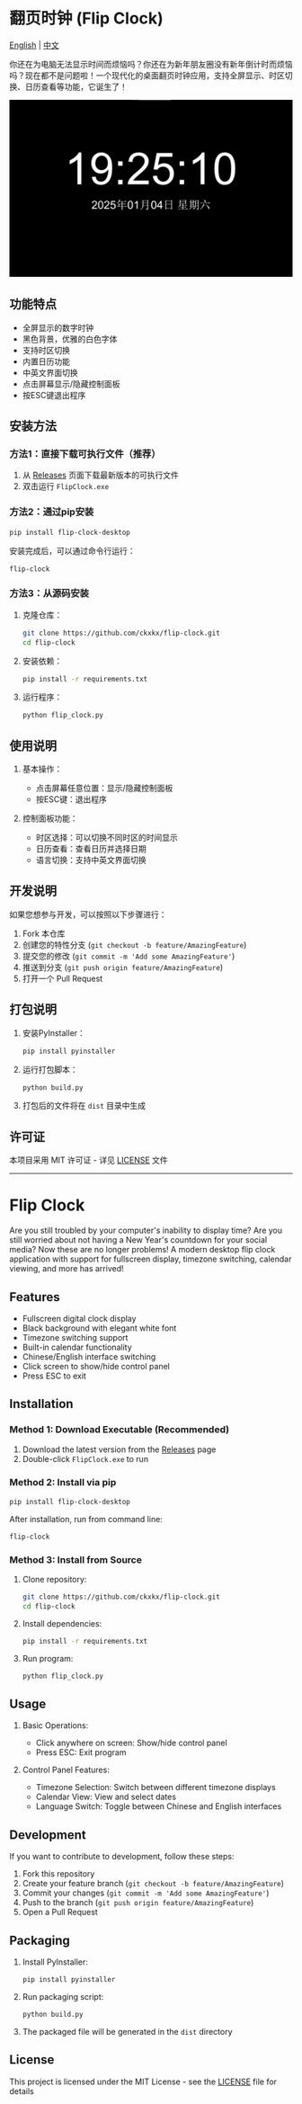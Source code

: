 # 翻页时钟 (Flip Clock)

[English](#flip-clock) | [中文](#翻页时钟-flip-clock)

你还在为电脑无法显示时间而烦恼吗？你还在为新年朋友圈没有新年倒计时而烦恼吗？现在都不是问题啦！一个现代化的桌面翻页时钟应用，支持全屏显示、时区切换、日历查看等功能，它诞生了！

![演示](example.png)

## 功能特点

- 全屏显示的数字时钟
- 黑色背景，优雅的白色字体
- 支持时区切换
- 内置日历功能
- 中英文界面切换
- 点击屏幕显示/隐藏控制面板
- 按ESC键退出程序

## 安装方法

### 方法1：直接下载可执行文件（推荐）

1. 从 [Releases](https://github.com/ckxkx/flip-clock/releases) 页面下载最新版本的可执行文件
2. 双击运行 `FlipClock.exe`

### 方法2：通过pip安装

```bash
pip install flip-clock-desktop
```

安装完成后，可以通过命令行运行：
```bash
flip-clock
```

### 方法3：从源码安装

1. 克隆仓库：
   ```bash
   git clone https://github.com/ckxkx/flip-clock.git
   cd flip-clock
   ```

2. 安装依赖：
   ```bash
   pip install -r requirements.txt
   ```

3. 运行程序：
   ```bash
   python flip_clock.py
   ```

## 使用说明

1. 基本操作：
   - 点击屏幕任意位置：显示/隐藏控制面板
   - 按ESC键：退出程序

2. 控制面板功能：
   - 时区选择：可以切换不同时区的时间显示
   - 日历查看：查看日历并选择日期
   - 语言切换：支持中英文界面切换

## 开发说明

如果您想参与开发，可以按照以下步骤进行：

1. Fork 本仓库
2. 创建您的特性分支 (`git checkout -b feature/AmazingFeature`)
3. 提交您的修改 (`git commit -m 'Add some AmazingFeature'`)
4. 推送到分支 (`git push origin feature/AmazingFeature`)
5. 打开一个 Pull Request

## 打包说明

1. 安装PyInstaller：
   ```bash
   pip install pyinstaller
   ```

2. 运行打包脚本：
   ```bash
   python build.py
   ```

3. 打包后的文件将在 `dist` 目录中生成

## 许可证

本项目采用 MIT 许可证 - 详见 [LICENSE](LICENSE) 文件

---

# Flip Clock

Are you still troubled by your computer's inability to display time? Are you still worried about not having a New Year's countdown for your social media? Now these are no longer problems! A modern desktop flip clock application with support for fullscreen display, timezone switching, calendar viewing, and more has arrived!

## Features

- Fullscreen digital clock display
- Black background with elegant white font
- Timezone switching support
- Built-in calendar functionality
- Chinese/English interface switching
- Click screen to show/hide control panel
- Press ESC to exit

## Installation

### Method 1: Download Executable (Recommended)

1. Download the latest version from the [Releases](https://github.com/ckxkx/flip-clock/releases) page
2. Double-click `FlipClock.exe` to run

### Method 2: Install via pip

```bash
pip install flip-clock-desktop
```

After installation, run from command line:
```bash
flip-clock
```

### Method 3: Install from Source

1. Clone repository:
   ```bash
   git clone https://github.com/ckxkx/flip-clock.git
   cd flip-clock
   ```

2. Install dependencies:
   ```bash
   pip install -r requirements.txt
   ```

3. Run program:
   ```bash
   python flip_clock.py
   ```

## Usage

1. Basic Operations:
   - Click anywhere on screen: Show/hide control panel
   - Press ESC: Exit program

2. Control Panel Features:
   - Timezone Selection: Switch between different timezone displays
   - Calendar View: View and select dates
   - Language Switch: Toggle between Chinese and English interfaces

## Development

If you want to contribute to development, follow these steps:

1. Fork this repository
2. Create your feature branch (`git checkout -b feature/AmazingFeature`)
3. Commit your changes (`git commit -m 'Add some AmazingFeature'`)
4. Push to the branch (`git push origin feature/AmazingFeature`)
5. Open a Pull Request

## Packaging

1. Install PyInstaller:
   ```bash
   pip install pyinstaller
   ```

2. Run packaging script:
   ```bash
   python build.py
   ```

3. The packaged file will be generated in the `dist` directory

## License

This project is licensed under the MIT License - see the [LICENSE](LICENSE) file for details 
